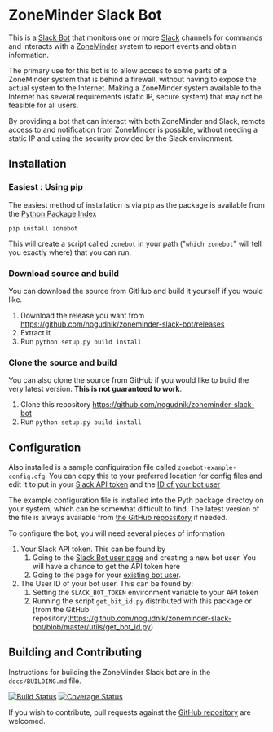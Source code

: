 # ZoneMinder Slack Bot

This is a [Slack Bot](https://api.slack.com/bot-users) that monitors one or
more [Slack](https://slack.com) channels for commands and interacts with
a [ZoneMinder](https://www.zoneminder.com/) system to report events and
obtain information.

The primary use for this bot is to allow access to some parts of a ZoneMinder
system that is behind a firewall, without having to expose the actual system
to the Internet. Making a ZoneMinder system available to the Internet has
several requirements (static IP, secure system) that may not be feasible for all
users.

By providing a bot that can interact with both ZoneMinder and Slack, remote
access to and notification from ZoneMinder is possible, without needing a static
IP and using the security provided by the Slack environment.

## Installation

### Easiest : Using pip

The easiest method of installation is via `pip` as the package is available
from the [Python Package Index](https://pypi.python.org/pypi)

    pip install zonebot

This will create a script called `zonebot` in your path ("`which zonebot`" will tell
you exactly where) that you can run.

### Download source and build

You can download the source from GitHub and build it yourself if you would like.

1. Download the release you want from https://github.com/nogudnik/zoneminder-slack-bot/releases
1. Extract it
1. Run `python setup.py build install`

### Clone the source and build

You can also clone the source from GitHub if you would like to build the very latest
version. **This is not guaranteed to work**.

1. Clone this repository https://github.com/nogudnik/zoneminder-slack-bot
1. Run `python setup.py build install`

Configuration
-------------

Also installed is a sample configuiration file called `zonebot-example-config.cfg`.
You can copy this to your preferred location for config files and edit it to put in
your [Slack API token](https://api.slack.com/tokens) and the
[ID of your bot user](https://api.slack.com/bot-users)

The example configuration file is installed into the Pyth package directoy on
your system, which can be somewhat difficult to find. The latest version of the
file is always available from
[the GitHub repossitory](https://github.com/nogudnik/zoneminder-slack-bot/blob/master/docs/zonebot-example-config.cfg)
if needed.

To configure the bot, you will need several pieces of information

1. Your Slack API token. This can be found by
    1. Going to the [Slack Bot user page](https://api.slack.com/bot-users) and creating
       a new bot user. You will have a chance to get the API token here
    2. Going to the page for your [existing bot user](https://my.slack.com/apps/manage/custom-integrations).
2. The User ID of your bot user. This can be found by:
    1. Setting the `SLACK_BOT_TOKEN` environment variable to your API token
    2. Running the script `get_bit_id.py` distributed with this package or
       [from the GitHub repository(https://github.com/nogudnik/zoneminder-slack-bot/blob/master/utils/get_bot_id.py)

Building and Contributing
-------------------------

Instructions for building the ZoneMinder Slack bot are in the `docs/BUILDING.md`
file.

[![Build Status](https://travis-ci.org/nogudnik/zoneminder-slack-bot.svg?branch=master)](https://travis-ci.org/nogudnik/zoneminder-slack-bot) [![Coverage Status](https://coveralls.io/repos/github/nogudnik/zoneminder-slack-bot/badge.svg?branch=master)](https://coveralls.io/github/nogudnik/zoneminder-slack-bot?branch=master)

If you wish to contribute, pull requests against the
[GitHub repository](https://github.com/nogudnik/zoneminder-slack-bot) are welcomed.
